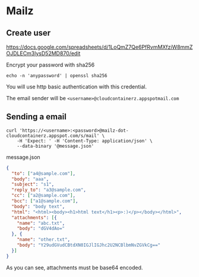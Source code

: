 # Mailz

## Create user

<a href="https://docs.google.com/spreadsheets/d/1LoQmZ7Qe6PfRvmMXfziW8mmZOJDLECm3lysD52MD870/edit">
  https://docs.google.com/spreadsheets/d/1LoQmZ7Qe6PfRvmMXfziW8mmZOJDLECm3lysD52MD870/edit
</a>

Encrypt your password with sha256
```shell
echo -n 'anypassword' | openssl sha256
```

You will use http basic authentication with this credential.

The email sender will be ```<username>@cloudcontainerz.appspotmail.com```

## Sending a email

```shell
curl 'https://<username>:<password>@mailz-dot-cloudcontainerz.appspot.com/s/mail' \
    -H 'Expect: ' -H 'Content-Type: application/json' \
    --data-binary '@message.json'
```

message.json

```json
{
  "to": ["a4@sample.com"],
  "body": "aaa",
  "subject": "s1",
  "reply_to": "a3@sample.com",
  "cc": ["a2@sample.com"],
  "bcc": ["a1@sample.com"],
  "body": "body text",
  "html": "<html><body><h1>html text</h1><p>:)</p></body></html>",
  "attachments": [{
    "name": "abc.txt",
    "body": "dGV4dAo="
  }, {
    "name": "other.txt",
    "body": "Y29udGVudCBtdXN0IGJlIGJhc2U2NCBlbmNvZGVkCg=="
  }]
}
```

As you can see, attachments must be base64 encoded.
